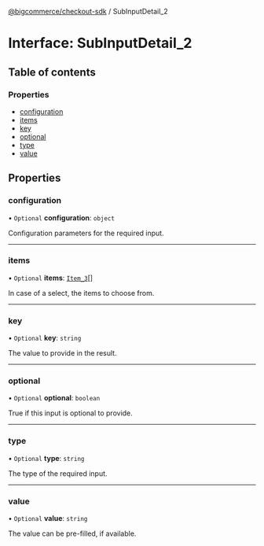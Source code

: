 [@bigcommerce/checkout-sdk](../README.md) / SubInputDetail_2

# Interface: SubInputDetail\_2

## Table of contents

### Properties

- [configuration](SubInputDetail_2.md#configuration)
- [items](SubInputDetail_2.md#items)
- [key](SubInputDetail_2.md#key)
- [optional](SubInputDetail_2.md#optional)
- [type](SubInputDetail_2.md#type)
- [value](SubInputDetail_2.md#value)

## Properties

### configuration

• `Optional` **configuration**: `object`

Configuration parameters for the required input.

___

### items

• `Optional` **items**: [`Item_3`](Item_3.md)[]

In case of a select, the items to choose from.

___

### key

• `Optional` **key**: `string`

The value to provide in the result.

___

### optional

• `Optional` **optional**: `boolean`

True if this input is optional to provide.

___

### type

• `Optional` **type**: `string`

The type of the required input.

___

### value

• `Optional` **value**: `string`

The value can be pre-filled, if available.

